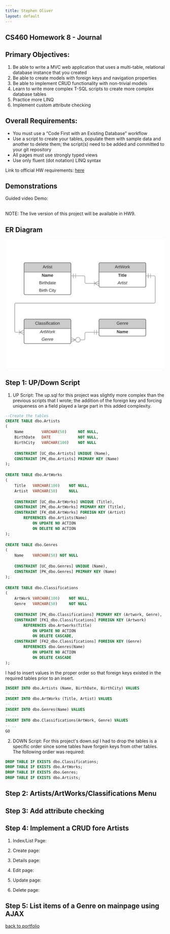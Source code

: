 ```yaml
---
title: Stephen Oliver
layout: default
---
```

## CS460 Homework 8 - Journal

## Primary Objectives:

1. Be able to write a MVC web application that uses a multi-table, relational database instance that you created
2. Be able to create models with foreign keys and navigation properties
3. Be able to implement CRUD functionality with non-trivial models
4. Learn to write more complex T-SQL scripts to create more complex database tables
5. Practice more LINQ
6. Implement custom attribute checking

## Overall Requirements:

* You must use a “Code First with an Existing Database” workflow
* Use a script to create your tables, populate them with sample data and another to delete them; the script(s) need to be added and committed to your git repository
* All pages must use strongly typed views
* Use only fluent (dot notation) LINQ syntax

Link to official HW requirements: [here](http://www.wou.edu/~morses/classes/cs46x/assignments/HW8.html)

## Demonstrations
Guided video Demo:
<!-- youtube embed goes here -->
<br />
NOTE: The live version of this project will be available in HW9.

## ER Diagram
![ER Diagram](ERD.png)

## Step 1: UP/Down Script
1. UP Script:
The up.sql for this project was slightly more complex than the previous scripts that I wrote; the addition of the foreign key and forcing uniqueness on a field played a large part in this added complexity.

```sql
--Create the tables
CREATE TABLE dbo.Artists
(
	Name		VARCHAR(50)		NOT NULL,
	BirthDate	DATE			NOT NULL,
	BirthCity	VARCHAR(100)	NOT NULL

	CONSTRAINT [UC_dbo.Artists] UNIQUE (Name),
	CONSTRAINT [PK_dbo.Artists] PRIMARY KEY (Name)
);

CREATE TABLE dbo.ArtWorks
(
	Title	VARCHAR(100)	NOT NULL,
	Artist	VARCHAR(50)		NULL
	
	CONSTRAINT [UC_dbo.ArtWorks] UNIQUE (Title),
	CONSTRAINT [PK_dbo.ArtWorks] PRIMARY KEY (Title),
	CONSTRAINT [FK_db0.ArtWorks] FOREIGN KEY (Artist)
		REFERENCES dbo.Artists(Name)
			ON UPDATE NO ACTION
			ON DELETE NO ACTION
);

CREATE TABLE dbo.Genres
(
	Name	VARCHAR(50)	NOT NULL

	CONSTRAINT [UC_dbo.Genres] UNIQUE (Name),
	CONSTRAINT [PK_dbo.Genres] PRIMARY KEY (Name)
);

CREATE TABLE dbo.Classifications
(
	ArtWork	VARCHAR(100)	NOT NULL,
	Genre	VARCHAR(50)		NOT NULL

	CONSTRAINT [PK_dbo.Classifications] PRIMARY KEY (Artwork, Genre),
	CONSTRAINT [FK1_dbo.Classifications] FOREIGN KEY (Artwork)
		REFERENCES dbo.Artworks(Title)
			ON UPDATE NO ACTION
			ON DELETE CASCADE,
	CONSTRAINT [FK2_dbo.Classifications] FOREIGN KEY (Genre)
		REFERENCES dbo.Genres(Name)
			ON UPDATE NO ACTION
			ON DELETE CASCADE
);
```
I had to insert values in the proper order so that foreign keys existed in the required tables prior to an insert.
```sql
INSERT INTO dbo.Artists (Name, BirthDate, BirthCity) VALUES
-- ...
INSERT INTO dbo.ArtWorks (Title, Artist) VALUES
-- ...
INSERT INTO dbo.Genres(Name) VALUES
-- ...
INSERT INTO dbo.Classifications(ArtWork, Genre) VALUES
-- ..
GO
```
2. DOWN Script: 
For this project's down.sql I had to drop the tables is a specific order since some tables have forgein keys from other tables. The following ordier was required:
```sql
DROP TABLE IF EXISTS dbo.Classifications;
DROP TABLE IF EXISTS dbo.ArtWorks;
DROP TABLE IF EXISTS dbo.Genres;
DROP TABLE IF EXISTS dbo.Artists;
```

## Step 2: Artists/ArtWorks/Classifications Menu


## Step 3: Add attribute checking


## Step 4: Implement a CRUD fore Artists
1. Index/List Page:

2. Create page:

3. Details page:

4. Edit page:

5. Update page:

6. Delete page:

## Step 5: List items of a Genre on mainpage using AJAX


[back to portfolio](https://skoliver89.github.io)